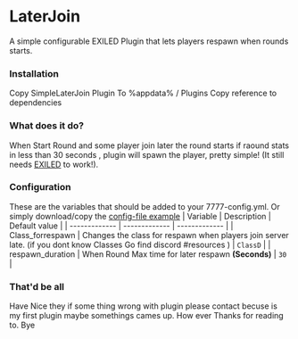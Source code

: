 # LaterJoin
A simple configurable EXILED Plugin that lets players respawn when rounds starts.

### Installation
Copy SimpleLaterJoin Plugin To
%appdata% / Plugins
Copy reference to dependencies

### What does it do?
 When Start Round and some player join later the round starts
 if raound stats in less than 30 seconds , plugin will spawn the player, pretty simple! (It still needs [EXILED](https://github.com/galaxy119/EXILED "EXILED") to work!).

### Configuration
These are the variables that should be added to your 7777-config.yml. Or simply download/copy the [config-file example](https://github.com/ElecTwix/SimpleLaterJoin/Example/7777-config.yml)
| Variable  | Description | Default value |
| ------------- | ------------- | ------------- |
| Class_forrespawn | Changes the class for respawn when players join server late. (if you dont know Classes Go find discord #resources ) | `ClassD` |
| respawn_duration | When Round Max time for later respawn **(Seconds)** | `30` |

### That'd be all
Have Nice they if some thing wrong with plugin please contact
becuse is my first plugin maybe somethings cames up.
How ever Thanks for reading to. Bye
